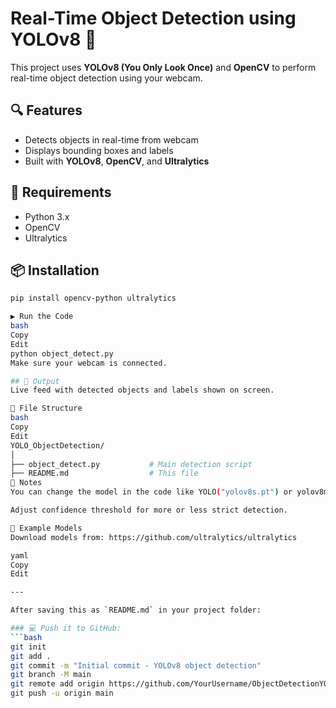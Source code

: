 # Real-Time Object Detection using YOLOv8 🚀

This project uses **YOLOv8 (You Only Look Once)** and **OpenCV** to perform real-time object detection using your webcam.

## 🔍 Features
- Detects objects in real-time from webcam
- Displays bounding boxes and labels
- Built with **YOLOv8**, **OpenCV**, and **Ultralytics**

## 🧠 Requirements
- Python 3.x
- OpenCV
- Ultralytics

## 📦 Installation

```bash
pip install opencv-python ultralytics

▶️ Run the Code
bash
Copy
Edit
python object_detect.py
Make sure your webcam is connected.

## 📸 Output
Live feed with detected objects and labels shown on screen.

📁 File Structure
bash
Copy
Edit
YOLO_ObjectDetection/
│
├── object_detect.py           # Main detection script
├── README.md                  # This file
📌 Notes
You can change the model in the code like YOLO("yolov8s.pt") or yolov8m.pt etc.

Adjust confidence threshold for more or less strict detection.

🤖 Example Models
Download models from: https://github.com/ultralytics/ultralytics

yaml
Copy
Edit

---

After saving this as `README.md` in your project folder:

### 💻 Push it to GitHub:
```bash
git init
git add .
git commit -m "Initial commit - YOLOv8 object detection"
git branch -M main
git remote add origin https://github.com/YourUsername/ObjectDetectionYOLO.git
git push -u origin main
